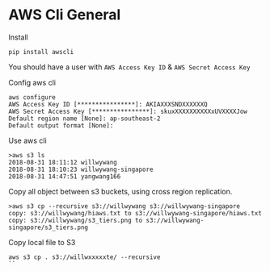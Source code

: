 # AWS Cli General

Install

```
pip install awscli
```

You should have a user with `AWS Access Key ID` & `AWS Secret Access Key`

Config aws cli

```
aws configure
AWS Access Key ID [****************]: AKIAXXXSNDXXXXXXQ
AWS Secret Access Key [****************]: skuxXXXXXXXXXXxUVXXXXJow
Default region name [None]: ap-southeast-2
Default output format [None]:
```

Use aws cli

```
>aws s3 ls
2018-08-31 18:11:12 willwywang
2018-08-31 18:10:23 willwywang-singapore
2018-08-31 14:47:51 yangwang166
```

Copy all object between s3 buckets, using cross region replication.

```
>aws s3 cp --recursive s3://willwywang s3://willwywang-singapore
copy: s3://willwywang/hiaws.txt to s3://willwywang-singapore/hiaws.txt
copy: s3://willwywang/s3_tiers.png to s3://willwywang-singapore/s3_tiers.png
```

Copy local file to S3

```
aws s3 cp . s3://willwxxxxxte/ --recursive
``
